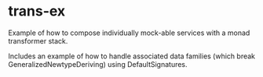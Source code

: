 # trans-ex
Example of how to compose individually mock-able services with a monad transformer stack.

Includes an example of how to handle associated data families (which break GeneralizedNewtypeDeriving)
using DefaultSignatures.
